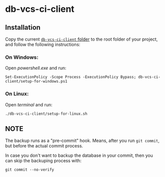 # db-vcs-ci-client

## Installation

Copy the current [`db-vcs-ci-client` folder](../db-vcs-ci-client/) to the root folder of your project, and follow the following instructions:

### On Windows:

Open *powershell.exe* and run:
```
Set-ExecutionPolicy -Scope Process -ExecutionPolicy Bypass; db-vcs-ci-client/setup-for-windows.ps1
```

### On Linux:

Open *terminal* and run:
```
./db-vcs-ci-client/setup-for-linux.sh
```

## NOTE

The backup runs as a "pre-commit" hook.
Means, after you run `git commit`, but before the actual commit process.

In case you don't want to backup the database in your commit,
then you can skip the backuping process with:
```
git commit --no-verify
```
